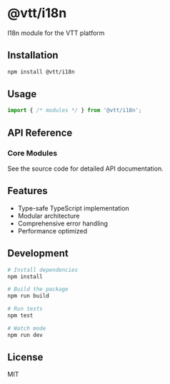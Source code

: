 # @vtt/i18n

I18n module for the VTT platform

## Installation

```bash
npm install @vtt/i18n
```

## Usage

```typescript
import { /* modules */ } from '@vtt/i18n';
```

## API Reference

### Core Modules

See the source code for detailed API documentation.

## Features

- Type-safe TypeScript implementation
- Modular architecture
- Comprehensive error handling
- Performance optimized

## Development

```bash
# Install dependencies
npm install

# Build the package
npm run build

# Run tests
npm test

# Watch mode
npm run dev
```

## License

MIT

